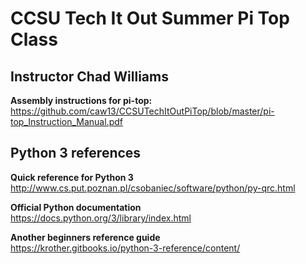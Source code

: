 # CCSU Tech It Out Summer Pi Top Class
## Instructor Chad Williams

**Assembly instructions for pi-top:**  
https://github.com/caw13/CCSUTechItOutPiTop/blob/master/pi-top_Instruction_Manual.pdf

## Python 3 references #
**Quick reference for Python 3**  
http://www.cs.put.poznan.pl/csobaniec/software/python/py-qrc.html

**Official Python documentation**  
https://docs.python.org/3/library/index.html

**Another beginners reference guide**  
https://krother.gitbooks.io/python-3-reference/content/
